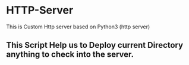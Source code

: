 # HTTP-Server
This is Custom Http server based on Python3 (http server)
## This Script Help us to Deploy current Directory anything to check into the server.




